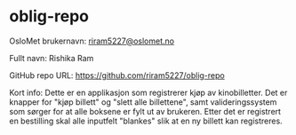 # oblig-repo
OsloMet brukernavn: riram5227@oslomet.no

Fullt navn: Rishika Ram

GitHub repo URL: https://github.com/riram5227/oblig-repo

Kort info: Dette er en applikasjon som registrerer kjøp av kinobilletter. Det er knapper for "kjøp billett" og "slett alle billettene", samt valideringssystem som sørger for at alle boksene er fylt ut av brukeren. Etter det er registrert en bestilling skal alle inputfelt "blankes" slik at en ny billett kan registreres.
